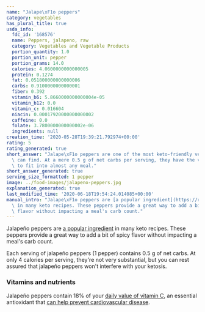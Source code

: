 ```yaml
---
name: "Jalape\xF1o peppers"
category: vegetables
has_plural_title: true
usda_info:
  fdc_id: '168576'
  name: Peppers, jalapeno, raw
  category: Vegetables and Vegetable Products
  portion_quantity: 1.0
  portion_unit: pepper
  portion_grams: 14.0
  calories: 4.0600000000000005
  protein: 0.1274
  fat: 0.051800000000000006
  carbs: 0.9100000000000001
  fiber: 0.392
  vitamin_b6: 5.8660000000000004e-05
  vitamin_b12: 0.0
  vitamin_c: 0.016604
  niacin: 0.00017920000000000002
  caffeine: 0.0
  folate: 3.7800000000000002e-06
  ingredients: null
creation_time: '2020-05-28T19:39:21.792974+00:00'
rating: 5
rating_generated: true
short_answer: "Jalape\xF1o peppers are one of the most keto-friendly vegetables you\
  \ can find. At a mere 0.5 g of net carbs per serving, they have the versatility\
  \ to fit into almost any meal."
short_answer_generated: true
serving_size_formatted: 1 pepper
image: ../food-images/jalapeno-peppers.jpg
explanation_generated: true
last_modified_time: '2020-06-18T19:54:24.014085+00:00'
manual_intro: "Jalape\xF1o peppers are [a popular ingredient](https://recipe-search.isitketo.org/?q=jalape)\
  \ in many keto recipes. These peppers provide a great way to add a bit of spicy\
  \ flavor without impacting a meal's carb count."
---
```

Jalapeño peppers are [a popular ingredient](https://recipe-search.isitketo.org/?q=jalape) in many keto recipes. These peppers provide a great way to add a bit of spicy flavor without impacting a meal's carb count.

Each serving of jalapeño peppers (1 pepper) contains 0.5 g of net carbs. At only 4 calories per serving, they're not very substantial, but you can rest assured that jalapeño peppers won't interfere with your ketosis.

### Vitamins and nutrients

Jalapeño peppers contain 18% of your [daily value of vitamin C](https://ods.od.nih.gov/factsheets/VitaminC-HealthProfessional/), an essential antioxidant that [can help prevent cardiovascular disease](https://www.ncbi.nlm.nih.gov/pubmed/17884994).
